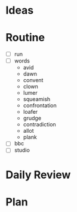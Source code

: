 # Ideas
# Routine
- [ ] run
- [ ] words
	- avid
	- dawn
	- convent
	- clown
	- lumer
	- squeamish
	- confrontation
	- loafer
	- grudge
	- contradiction
	- allot
	- plank
- [ ] bbc
- [ ] studio
# Daily Review

# Plan
